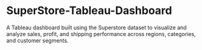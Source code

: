# SuperStore-Tableau-Dashboard
A Tableau dashboard built using the Superstore dataset to visualize and analyze sales, profit, and shipping performance across regions, categories, and customer segments.
